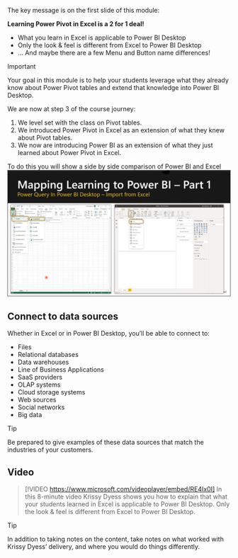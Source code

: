 The key message is on the first slide of this module:

**Learning Power Pivot in Excel is a 2 for 1 deal!**

- What you learn in Excel is applicable to Power BI Desktop
- Only the look & feel is different from Excel to Power BI Desktop
- … And maybe there are a few Menu and Button name differences!

> [!IMPORTANT]
> Your goal in this module is to help your students leverage what they already know about Power Pivot tables and extend that knowledge into Power BI Desktop.

We are now at step 3 of the course journey:
1. We level set with the class on Pivot tables.
1. We introduced Power Pivot in Excel as an extension of what they knew about Pivot tables.
1. We now are introducing Power BI as an extension of what they just learned about Power Pivot in Excel.

To do this you will show a side by side comparison of Power BI and Excel
[![Side by side comparison of Excel and Power BI.](../media/map-excel-power-bi.png)](../media/map-excel-power-bi.png#lightbox)


## Connect to data sources
Whether in Excel or in Power BI Desktop, you’ll be able to connect to:

- Files
- Relational databases
- Data warehouses
- Line of Business Applications
- SaaS providers
- OLAP systems
- Cloud storage systems
- Web sources
- Social networks 
- Big data


> [!TIP]
> Be prepared to give examples of these data sources that match the industries of your customers.

## Video
> [!VIDEO https://www.microsoft.com/videoplayer/embed/RE4Ix0I]
> In this 8-minute video Krissy Dyess shows you how to explain that what your students learned in Excel is applicable to Power BI Desktop. Only the look & feel is different from Excel to Power BI Desktop.


> [!TIP]
> In addition to taking notes on the content, take notes on what worked with Krissy Dyess’ delivery, and where you would do things differently. 

